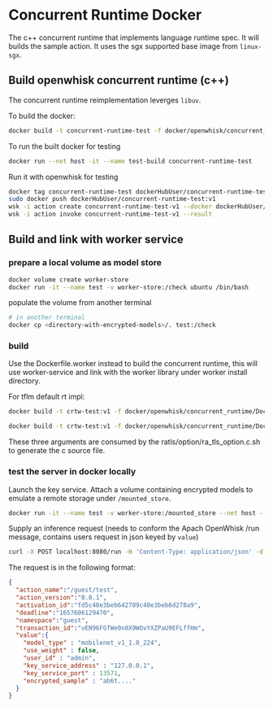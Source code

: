 # Concurrent Runtime Docker

The c++ concurrent runtime that implements language runtime spec. It will builds the sample action. It uses the sgx supported base image from `linux-sgx`.

## Build openwhisk concurrent runtime (c++)

The concurrent runtime reimplementation leverges `libuv`.

To build the docker:

```sh
docker build -t concurrent-runtime-test -f docker/openwhisk/concurrent_runtime/Dockerfile .
```

To run the built docker for testing

```sh
docker run --net host -it --name test-build concurrent-runtime-test
```

Run it with openwhisk for testing

```sh
docker tag concurrent-runtime-test dockerHubUser/concurrent-runtime-test:v1
sudo docker push dockerHubUser/concurrent-runtime-test:v1
wsk -i action create concurrent-runtime-test-v1 --docker dockerHubUser/concurrent-runtime-test:v1
wsk -i action invoke concurrent-runtime-test-v1 --result
```

## Build and link with worker service

### prepare a local volume as model store

```bash
docker volume create worker-store
docker run -it --name test -v worker-store:/check ubuntu /bin/bash
```

populate the volume from another terminal

```bash
# in another terminal
docker cp <directory-with-encrypted-models>/. test:/check
```

### build

Use the Dockerfile.worker instead to build the concurrent runtime, this will use worker-service and link with the worker library under worker install directory.

For tflm default rt impl:

```bash
docker build -t crtw-test:v1 -f docker/openwhisk/concurrent_runtime/Dockerfile.worker --build-arg INFERENCERT="TFLM_DEFAULT" .
```

```bash
docker build -t crtw-test:v1 -f docker/openwhisk/concurrent_runtime/Dockerfile.worker --build-arg INFERENCERT="TVMCRT_DEFAULT" --build-arg TVM_MODULE_PATH=/examples/tvm-mb/mobilenet1.0 .
```

These three arguments are consumed by the ratls/option/ra_tls_option.c.sh to generate the c source file.

### test the server in docker locally

Launch the key service. Attach a volume containing encrypted models to emulate a remote storage under `/mounted_store`.

```bash
docker run -it --name test -v worker-store:/mounted_store --net host --device /dev/sgx_enclave:/dev/sgx/enclave -v /var/run/aesmd:/var/run/aesmd crtw-test:v1
```

Supply an inference request (needs to conform the Apach OpenWhisk /run message, contains users request in json keyed by `value`)

```bash
curl -X POST localhost:8080/run -H 'Content-Type: application/json' -d @<openwhisk-run-request.json>
```

The request is in the following format:

```json
{
  "action_name":"/guest/test",
  "action_version":"0.0.1",
  "activation_id":"fd5c40e3beb642789c40e3beb6d278a9",
  "deadline":"1657606129470",
  "namespace":"guest",
  "transaction_id":"vEN96FGfWe0n8X9WOvYXZPaU9EFLffHm",
  "value":{
    "model_type" : "mobilenet_v1_1.0_224",
    "use_weight" : false,
    "user_id" : "admin",
    "key_service_address" : "127.0.0.1",
    "key_service_port" : 13571,
    "encrypted_sample" : "ab6t...."
  }
}
```

